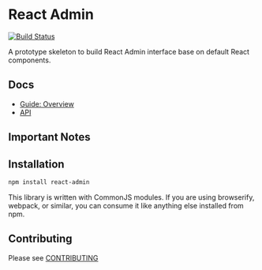 React Admin
===========

[![Build Status](https://travis-ci.org/rande/react-admin.svg?branch=master)](https://travis-ci.org/rackt/rande/react-admin)

A prototype skeleton to build React Admin interface base on default React components.

Docs
----

- [Guide: Overview](/docs/guides/overview.md)
- [API](/docs/api/)

Important Notes
---------------

Installation
------------

```sh
npm install react-admin
```

This library is written with CommonJS modules. If you are using
browserify, webpack, or similar, you can consume it like anything else
installed from npm.

Contributing
------------

Please see [CONTRIBUTING](CONTRIBUTING.md)


